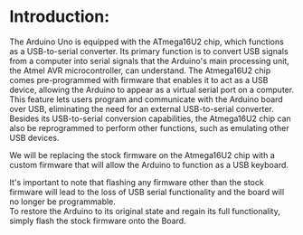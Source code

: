 # Introduction:
The Arduino Uno is equipped with the ATmega16U2 chip, which functions as a USB-to-serial converter. Its primary function is to convert USB signals from a computer into serial signals that the Arduino's main processing unit, the Atmel AVR microcontroller, can understand.
The Atmega16U2 chip comes pre-programmed with firmware that enables it to act as a USB device, allowing the Arduino to appear as a virtual serial port on a computer. This feature lets users program and communicate with the Arduino board over USB, eliminating the need for an external USB-to-serial converter.
Besides its USB-to-serial conversion capabilities, the Atmega16U2 chip can also be reprogrammed to perform other functions, such as emulating other USB devices.

We will be replacing the stock firmware on the Atmega16U2 chip with a custom firmware that will allow the Arduino to function as a USB keyboard. 

It's important to note that flashing any firmware other than the stock firmware will lead to the loss of USB serial functionality and the board will no longer be programmable.  
To restore the Arduino to its original state and regain its full functionality, simply flash the stock firmware onto the Board.
